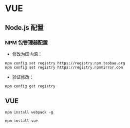 # VUE

## Node.js 配置

### NPM 包管理器配置

* 修改为国内源：
```shell
npm config set registry https://registry.npm.taobao.org
npm config set registry https://registry.npmmirror.com
```
* 验证修改：
```shell
npm config get registry
```

## VUE

```shell
npm install webpack -g
```

```shell
npm install vue
```
